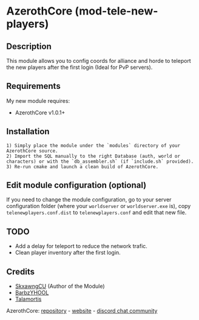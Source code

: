 # AzerothCore (mod-tele-new-players)


## Description

This module allows you to config coords for alliance and horde to teleport the new players after the first login (Ideal for PvP servers).


## Requirements

My new module requires:

- AzerothCore v1.0.1+


## Installation

```
1) Simply place the module under the `modules` directory of your AzerothCore source. 
2) Import the SQL manually to the right Database (auth, world or characters) or with the `db_assembler.sh` (if `include.sh` provided).
3) Re-run cmake and launch a clean build of AzerothCore.
```

## Edit module configuration (optional)

If you need to change the module configuration, go to your server configuration folder (where your `worldserver` or `worldserver.exe` is), copy `telenewplayers.conf.dist` to `telenewplayers.conf` and edit that new file.

## TODO
- Add a delay for teleport to reduce the network trafic.
- Clean player inventory after the first login.


## Credits

* [SkxawngCU](https://github.com/skxawng-cu) (Author of the Module)
* [BarbzYHOOL](https://github.com/barbzyhool)
* [Talamortis](https://github.com/talamortis)


AzerothCore: [repository](https://github.com/azerothcore) - [website](http://azerothcore.org/) - [discord chat community](https://discord.gg/PaqQRkd)

